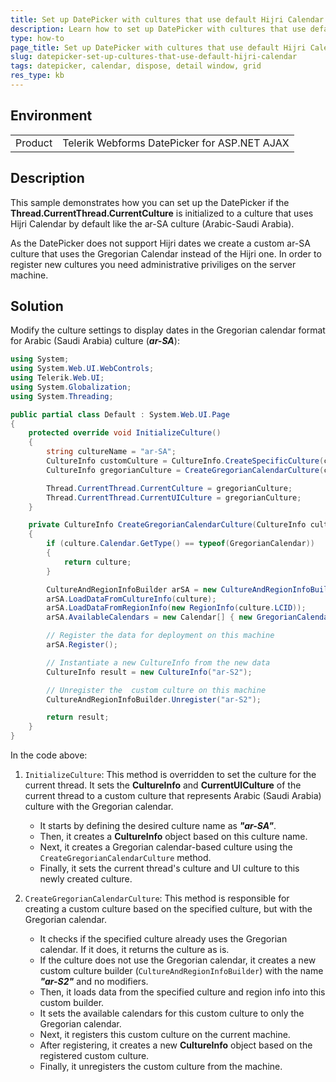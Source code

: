 ```yaml
---
title: Set up DatePicker with cultures that use default Hijri Calendar
description: Learn how to set up DatePicker with cultures that use default Hijri Calendar
type: how-to
page_title: Set up DatePicker with cultures that use default Hijri Calendar. | RadDatePicker 
slug: datepicker-set-up-cultures-that-use-default-hijri-calendar
tags: datepicker, calendar, dispose, detail window, grid
res_type: kb
---
```


## Environment

<table>
	<tbody>
		<tr>
			<td>Product</td>
			<td>Telerik  Webforms DatePicker for ASP.NET AJAX</td>
		</tr>
	</tbody>
</table>

## Description

This sample demonstrates how you can set up the DatePicker if the **Thread.CurrentThread.CurrentCulture** is initialized to a culture that uses Hijri Calendar by default like the ar-SA culture (Arabic-Saudi Arabia).

As the DatePicker does not support Hijri dates we create a custom ar-SA culture that uses the Gregorian Calendar instead of the Hijri one. In order to register new cultures you need administrative priviliges on the server machine.

## Solution

Modify the culture settings to display dates in the Gregorian calendar format for Arabic (Saudi Arabia) culture (***ar-SA***):

````C#
using System;
using System.Web.UI.WebControls;
using Telerik.Web.UI;
using System.Globalization;
using System.Threading;

public partial class Default : System.Web.UI.Page 
{
    protected override void InitializeCulture()
    {
        string cultureName = "ar-SA";
        CultureInfo customCulture = CultureInfo.CreateSpecificCulture(cultureName);
        CultureInfo gregorianCulture = CreateGregorianCalendarCulture(customCulture);

        Thread.CurrentThread.CurrentCulture = gregorianCulture;
        Thread.CurrentThread.CurrentUICulture = gregorianCulture;
    }

    private CultureInfo CreateGregorianCalendarCulture(CultureInfo culture)
    {
        if (culture.Calendar.GetType() == typeof(GregorianCalendar))
        {
            return culture;
        }

        CultureAndRegionInfoBuilder arSA = new CultureAndRegionInfoBuilder("ar-S2", CultureAndRegionModifiers.None);
        arSA.LoadDataFromCultureInfo(culture);
        arSA.LoadDataFromRegionInfo(new RegionInfo(culture.LCID));
        arSA.AvailableCalendars = new Calendar[] { new GregorianCalendar() };

        // Register the data for deployment on this machine
        arSA.Register();

        // Instantiate a new CultureInfo from the new data
        CultureInfo result = new CultureInfo("ar-S2");

        // Unregister the  custom culture on this machine
        CultureAndRegionInfoBuilder.Unregister("ar-S2");

        return result;
    }
}
````

In the code above:


1. `InitializeCulture`: This method is overridden to set the culture for the current thread. It sets the **CultureInfo** and **CurrentUICulture** of the current thread to a custom culture that represents Arabic (Saudi Arabia) culture with the Gregorian calendar.

    - It starts by defining the desired culture name as ***"ar-SA"***.
    - Then, it creates a **CultureInfo** object based on this culture name.
    - Next, it creates a Gregorian calendar-based culture using the `CreateGregorianCalendarCulture` method.
    - Finally, it sets the current thread's culture and UI culture to this newly created culture.

1. `CreateGregorianCalendarCulture`: This method is responsible for creating a custom culture based on the specified culture, but with the Gregorian calendar.

    - It checks if the specified culture already uses the Gregorian calendar. If it does, it returns the culture as is.
    - If the culture does not use the Gregorian calendar, it creates a new custom culture builder (`CultureAndRegionInfoBuilder`) with the name ***"ar-S2"*** and no modifiers.
    - Then, it loads data from the specified culture and region info into this custom builder.
    - It sets the available calendars for this custom culture to only the Gregorian calendar.
    - Next, it registers this custom culture on the current machine.
    - After registering, it creates a new **CultureInfo** object based on the registered custom culture.
    - Finally, it unregisters the custom culture from the machine.

 
  
   
